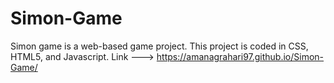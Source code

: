 # Simon-Game
 Simon game is a web-based game project. This project is coded in CSS, HTML5, and Javascript.
 Link --->  https://amanagrahari97.github.io/Simon-Game/
